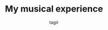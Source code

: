 ---
title:  My musical experience
hide-date: false
author: tagir
image: /assets/blog/raspberrypi-weather-station/sanfrancisco-fog.jpg
hero-img-top: 33%
description: which musical instruments have I played and learned
categories: life-blogs
permalink: /blog/musical-experience/
layout: blog
---